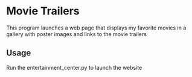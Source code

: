 # Movie Trailers
This program launches a web page that displays my favorite movies in a gallery with poster images and links to the movie trailers

## Usage
Run the entertainment_center.py to launch the website
